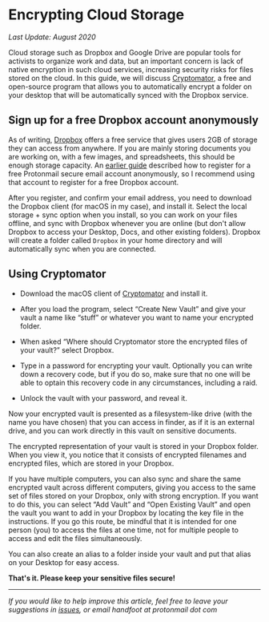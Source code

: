 # Encrypting Cloud Storage

*Last Update: August 2020*

Cloud storage such as Dropbox and Google Drive are popular tools for activists to organize work and data, but an important concern is lack of native encryption in such cloud services, increasing security risks for files stored on the cloud. In this guide, we will discuss [Cryptomator](https://cryptomator.org/), a free and open-source program that allows you to automatically encrypt a folder on your desktop that will be automatically synced with the Dropbox service.

## Sign up for a free Dropbox account anonymously

As of writing, [Dropbox](https://www.dropbox.com/basic) offers a free service that gives users 2GB of storage they can access from anywhere. If you are mainly storing documents you are working on, with a few images, and spreadsheets, this should be enough storage capacity. An [earlier guide](https://handfoot.github.io/securitytips/) described how to register for a free Protonmail secure email account anonymously, so I recommend using that account to register for a free Dropbox account.

After you register, and confirm your email address, you need to download the Dropbox client (for macOS in my case), and install it. Select the local storage + sync option when you install, so you can work on your files offline, and sync with Dropbox whenever you are online (but don't allow Dropbox to access your Desktop, Docs, and other existing folders). Dropbox will create a folder called `Dropbox` in your home directory and will automatically sync when you are connected.

## Using Cryptomator

- Download the macOS client of [Cryptomator](https://cryptomator.org/) and install it.

- After you load the program, select “Create New Vault” and give your vault a name like “stuff” or whatever you want to name your encrypted folder.

- When asked “Where should Cryptomator store the encrypted files of your vault?” select Dropbox.

- Type in a password for encrypting your vault. Optionally you can write down a recovery code, but if you do so, make sure that no one will be able to optain this recovery code in any circumstances, including a raid.

- Unlock the vault with your password, and reveal it.

Now your encrypted vault is presented as a filesystem-like drive (with the name you have chosen) that you can access in finder, as if it is an external drive, and you can work directly in this vault on sensitive documents.

The encrypted representation of your vault is stored in your Dropbox folder. When you view it, you notice that it consists of encrypted filenames and encrypted files, which are stored in your Dropbox.

If you have multiple computers, you can also sync and share the same encrypted vault across different computers, giving you access to the same set of files stored on your Dropbox, only with strong encryption. If you want to do this, you can select “Add Vault” and “Open Existing Vault” and open the vault you want to add in your Dropbox by locating the key file in the instructions. If you go this route, be mindful that it is intended for one person (you) to access the files at one time, not for multiple people to access and edit the files simultaneously.

You can also create an alias to a folder inside your vault and put that alias on your Desktop for easy access.

**That's it. Please keep your sensitive files secure!**

---

*If you would like to help improve this article, feel free to leave your suggestions in [issues](https://github.com/handfoot/securitytips/issues/new), or email handfoot at protonmail dot com*
